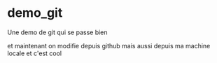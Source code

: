 # demo_git
Une demo de git qui se passe bien


et maintenant on modifie depuis github
mais aussi depuis ma machine locale et c'est cool
